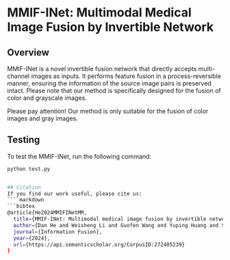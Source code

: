 # MMIF-INet: Multimodal Medical Image Fusion by Invertible Network

## Overview
MMIF-INet is a novel invertible fusion network that directly accepts multi-channel images as inputs. It performs feature fusion in a process-reversible manner, ensuring the information of the source image pairs is preserved intact. Please note that our method is specifically designed for the fusion of color and grayscale images.

Please pay attention! Our method is only suitable for the fusion of color images and gray images.

## Testing
To test the MMIF-INet, run the following command:
```bash
python test.py


## Citation
If you find our work useful, please cite us:
````markdown
```bibtex
@article{He2024MMIFINetMM,
  title={MMIF-INet: Multimodal medical image fusion by invertible network},
  author={Dan He and Weisheng Li and Guofen Wang and Yuping Huang and Shiqiang Liu},
  journal={Information Fusion},
  year={2024},
  url={https://api.semanticscholar.org/CorpusID:272405239}
}
